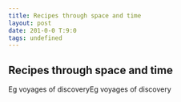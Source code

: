 ```yaml
---
title: Recipes through space and time
layout: post
date: 201-0-0 T:9:0
tags: undefined
---
```

## Recipes through space and time

Eg voyages of discoveryEg voyages of discovery
